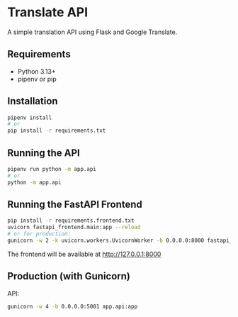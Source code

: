 # Translate API

A simple translation API using Flask and Google Translate.

## Requirements
- Python 3.13+
- pipenv or pip

## Installation

```sh
pipenv install
# or
pip install -r requirements.txt
```

## Running the API

```sh
pipenv run python -m app.api
# or
python -m app.api
```


## Running the FastAPI Frontend

```sh
pip install -r requirements.frontend.txt
uvicorn fastapi_frontend.main:app --reload
# or for production:
gunicorn -w 2 -k uvicorn.workers.UvicornWorker -b 0.0.0.0:8000 fastapi_frontend.main:app
```

The frontend will be available at http://127.0.0.1:8000

## Production (with Gunicorn)

API:
```sh
gunicorn -w 4 -b 0.0.0.0:5001 app.api:app
```
